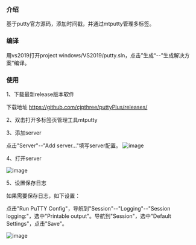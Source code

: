 ### 介绍

基于putty官方源码，添加时间戳，并通过mtputty管理多标签。

### 编译

用vs2019打开project windows/VS2019/putty.sln，点击”生成“--”生成解决方案“编译。

### 使用
1、下载最新release版本软件

下载地址 https://github.com/cjpthree/puttyPlus/releases/

2、双击打开多标签页管理工具mtputty

3、添加server

点击"Server"--"Add server..."填写server配置。
![image](https://user-images.githubusercontent.com/7747428/126021422-f237a6c3-7714-48c7-8a46-4dc5b9fc7438.png)

4、打开server

![image](https://user-images.githubusercontent.com/7747428/126021532-41004469-1570-48bb-9bac-7614105666e7.png)

5、设置保存日志

如果需要保存日志，如下设置：

点击"Run PuTTY Config"，导航到"Session"--"Logging"--"Session logging:"，选中"Printable output"。导航到"Session"，选中"Default Settings"，点击"Save"。

![image](https://user-images.githubusercontent.com/7747428/126021606-4cd60e2b-df02-46f4-b8a2-fb7a1c259d35.png)










